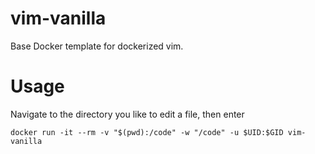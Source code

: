 # vim-vanilla
Base Docker template for dockerized vim.

# Usage
Navigate to the directory you like to edit a file, then enter
```
docker run -it --rm -v "$(pwd):/code" -w "/code" -u $UID:$GID vim-vanilla
```

